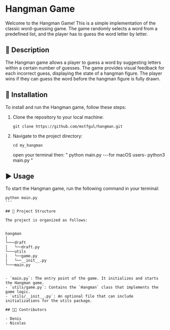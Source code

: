 # Hangman Game

Welcome to the Hangman Game! This is a simple implementation of the classic word-guessing game. The game randomly selects a word from a predefined list, and the player has to guess the word letter by letter. 

## 📝 Description

The Hangman game allows a player to guess a word by suggesting letters within a certain number of guesses. The game provides visual feedback for each incorrect guess, displaying the state of a hangman figure. The player wins if they can guess the word before the hangman figure is fully drawn.

## 🚀 Installation

To install and run the Hangman game, follow these steps:

1. Clone the repository to your local machine:

    ```
    git clone https://github.com/mstfgul/hangman.git
    ```

2. Navigate to the project directory:

    ```
    cd my_hangman
    ```
    open your terminal then:
    "
    python main.py
    ---for macOS users-
    python3 main.py
    "


## ▶️ Usage

To start the Hangman game, run the following command in your terminal:

```
python main.py
'''

## 📂 Project Structure

The project is organized as follows:


hangman
│
└───draft
│   └──draft.py
└───utils
│   └──game.py
|   └──__init__.py
└───main.py


- `main.py`: The entry point of the game. It initializes and starts the Hangman game.
- `utils/game.py`: Contains the `Hangman` class that implements the game logic.
- `utils/__init__.py`: An optional file that can include initializations for the utils package.

## 👨‍💻 Contributors

- Denis
- Nicolas

